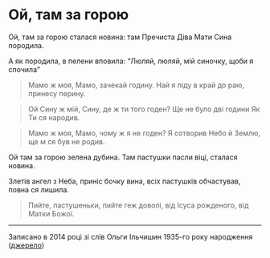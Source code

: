 Ой, там за горою
================================================================

Ой, там за горою
сталася новина:
там Пречиста Діва Мати
Сина породила.

А як породила,
в пелени вповила:
<q>Люляй, люляй, мій синочку,
щоби я спочила</q>

>	Мамо ж моя, Мамо,
>	зачекай годину.
>	Най я піду в край до раю,
>	принесу перину.

>	Ой Сину ж мій, Сину,
>	де ж ти того годен?
>	Ще не було дві години
>	Як Ти ся народив.

>	Мамо ж моя, Мамо,
>	чому ж я не годен?
>	Я сотворив Небо й Землю,
>	ще м ся був не родив.

Ой там за горою
зелена дубина.
Там пастушки пасли віці,
сталася новина.

Злетів ангел з Неба,
приніс бочку вина,
всіх пастушків обчастував,
повна ся лишила.

>	Пийте, пастушеньки,
>	пийте геж доволі,
>	від Ісуса рожденого,
>	від Матки Божої.

----------------------------------------------------------------

Записано в 2014 році
зі слів Ольги Ільчишин 1935-го року народження
([джерело](https://youtu.be/wHAvHZ-4Lns))

